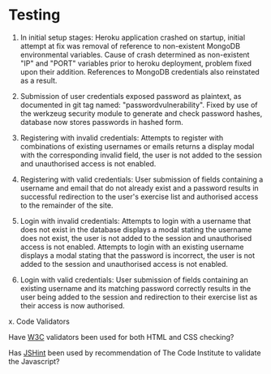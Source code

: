 # Testing

1. In initial setup stages: Heroku application crashed on startup, initial attempt at fix was removal of reference to non-existent MongoDB environmental variables. Cause of crash determined as non-existent "IP" and "PORT" variables prior to heroku deployment, problem fixed upon their addition. References to MongoDB credentials also reinstated as a result.

2. Submission of user credentials exposed password as plaintext, as documented in git tag named: "passwordvulnerability". Fixed by use of the werkzeug security module to generate and check password hashes, database now stores passwords in hashed form.

3. Registering with invalid credentials: Attempts to register with combinations of existing usernames or emails returns a display modal with the corresponding invalid field, the user is not added to the session and unauthorised access is not enabled.

4. Registering with valid credentials: User submission of fields containing a username and email that do not already exist and a password results in successful redirection to the user's exercise list and authorised access to the remainder of the site.

5. Login with invalid credentials: Attempts to login with a username that does not exist in the database displays a modal stating the username does not exist, the user is not added to the session and unauthorised access is not enabled. Attempts to login with an existing username displays a modal stating that the password is incorrect, the user is not added to the session and unauthorised access is not enabled.

6. Login with valid credentials: User submission of fields containing an existing username and its matching password correctly results in the user being added to the session and redirection to their exercise list as their access is now authorised.
   


x. Code Validators  

Have [W3C](https://www.w3.org/) validators been used for both HTML and CSS checking?

Has [JSHint](https://jshint.com/) been used by recommendation of The Code Institute to validate the Javascript?
